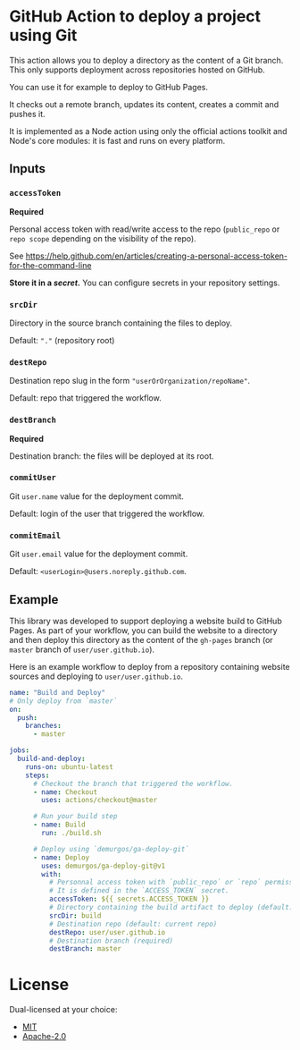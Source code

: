 # GitHub Action to deploy a project using Git

This action allows you to deploy a directory as the content of a Git branch.
This only supports deployment across repositories hosted on GitHub.

You can use it for example to deploy to GitHub Pages.

It checks out a remote branch, updates its content, creates a commit and pushes
it.

It is implemented as a Node action using only the official actions toolkit and
Node's core modules: it is fast and runs on every platform.

## Inputs

### `accessToken`

**Required**

Personal access token with read/write access to the repo (`public_repo` or
`repo scope` depending on the visibility of the repo).

See <https://help.github.com/en/articles/creating-a-personal-access-token-for-the-command-line>

**Store it in a _secret_.** You can configure secrets in your repository settings.

### `srcDir`

Directory in the source branch containing the files to deploy.

Default: `"."` (repository root)

### `destRepo`

Destination repo slug in the form `"userOrOrganization/repoName"`.

Default: repo that triggered the workflow.

### `destBranch`

**Required**

Destination branch: the files will be deployed at its root.

### `commitUser`

Git `user.name` value for the deployment commit.

Default: login of the user that triggered the workflow.

### `commitEmail`

Git `user.email` value for the deployment commit.

Default: `<userLogin>@users.noreply.github.com`.

## Example

This library was developed to support deploying a website build to GitHub Pages.
As part of your workflow, you can build the website to a directory and then
deploy this directory as the content of the `gh-pages` branch (or `master`
branch of `user/user.github.io`).

Here is an example workflow to deploy from a repository containing website
sources and deploying to `user/user.github.io`.

```yml
name: "Build and Deploy"
# Only deploy from `master`
on:
  push:
    branches:
      - master

jobs:
  build-and-deploy:
    runs-on: ubuntu-latest
    steps:
      # Checkout the branch that triggered the workflow.
      - name: Checkout
        uses: actions/checkout@master

      # Run your build step
      - name: Build
        run: ./build.sh

      # Deploy using `demurgos/ga-deploy-git`
      - name: Deploy
        uses: demurgos/ga-deploy-git@v1
        with:
          # Personnal access token with `public_repo` or `repo` permission (required)
          # It is defined in the `ACCESS_TOKEN` secret.
          accessToken: ${{ secrets.ACCESS_TOKEN }}
          # Directory containing the build artifact to deploy (default: repo root)
          srcDir: build
          # Destination repo (default: current repo)
          destRepo: user/user.github.io
          # Destination branch (required)
          destBranch: master
```

# License

Dual-licensed at your choice:

- [MIT](https://spdx.org/licenses/MIT)
- [Apache-2.0](https://spdx.org/licenses/Apache-2.0)

